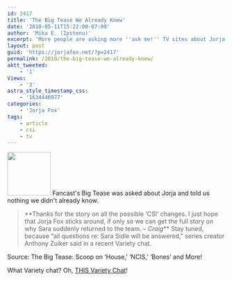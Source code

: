 ```yaml
---
id: 2417
title: 'The Big Tease We Already Knew'
date: '2010-05-11T15:22:00-07:00'
author: 'Mika E. (Ipstenu)'
excerpt: 'More people are asking more ''ask me!'' TV sites about Jorja coming back next season. I see that as a good thing!'
layout: post
guid: 'https://jorjafox.net/?p=2417'
permalink: /2010/the-big-tease-we-already-knew/
aktt_tweeted:
    - '1'
Views:
    - '3'
astra_style_timestamp_css:
    - '1634446977'
categories:
    - 'Jorja Fox'
tags:
    - article
    - csi
    - tv
---
```


<img src="//static.jorjafox.net/wordpress/2010/05/s11-evidence-100x100.jpg" alt="" title="s11-evidence" width="100" height="100" class="alignleft size-thumbnail wp-image-2419" /> Fancast's Big Tease was asked about Jorja and told us nothing we didn't already know.

<blockquote>**Thanks for the story on all the possible ‘CSI‘ changes. I just hope that Jorja Fox sticks around, if only so we can get the full story on why Sara suddenly returned to the team. – <em>Craig</em>**
Stay tuned, because “all questions re: Sara Sidle will be answered,” series creator Anthony Zuiker said in a recent Variety chat.</blockquote>

Source: The Big Tease: Scoop on ‘House,’ ‘NCIS,’ ‘Bones’ and More!

What Variety chat?  Oh, <a href="https://jorjafox.net/wiki/Variety_(29_April_2010)">THIS Variety Chat</a>!
